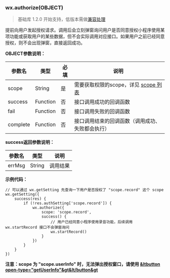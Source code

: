 <!-- https://developers.weixin.qq.com/miniprogram/dev/api/authorize.html -->

### wx.authorize(OBJECT)

> 基础库 1.2.0 开始支持，低版本需做[兼容处理](https://developers.weixin.qq.com/miniprogram/dev/framework/compatibility.html)

提前向用户发起授权请求。调用后会立刻弹窗询问用户是否同意授权小程序使用某项功能或获取用户的某些数据，但不会实际调用对应接口。如果用户之前已经同意授权，则不会出现弹窗，直接返回成功。

**OBJECT参数说明：**

  参数名     |  类型       |  必填 |  说明                                                                                                             
-------------|-------------|-------|-------------------------------------------------------------------------------------------------------------------
  scope      |  String     |  是   |需要获取权限的scope，详见 [scope 列表](https://developers.weixin.qq.com/miniprogram/dev/api/authorize-index.html#scope-列表)
  success    |  Function   |  否   |  接口调用成功的回调函数                                                                                           
  fail       |  Function   |  否   |  接口调用失败的回调函数                                                                                           
  complete   |  Function   |  否   |  接口调用结束的回调函数（调用成功、失败都会执行）                                                                 

**success返回参数说明：**

  参数名   |  类型     |  说明   
-----------|-----------|---------
  errMsg   |  String   | 调用结果

**示例代码：**

    // 可以通过 wx.getSetting 先查询一下用户是否授权了 "scope.record" 这个 scope
    wx.getSetting({
        success(res) {
            if (!res.authSetting['scope.record']) {
                wx.authorize({
                    scope: 'scope.record',
                    success() {
                        // 用户已经同意小程序使用录音功能，后续调用 wx.startRecord 接口不会弹窗询问
                        wx.startRecord()
                    }
                })
            }
        }
    })
    

**注意：scope 为 "scope.userInfo" 时，无法弹出授权窗口，请使用 [&ltbutton open-type="getUserInfo"&gt&lt/button&gt](https://developers.weixin.qq.com/miniprogram/dev/component/button.html)**
